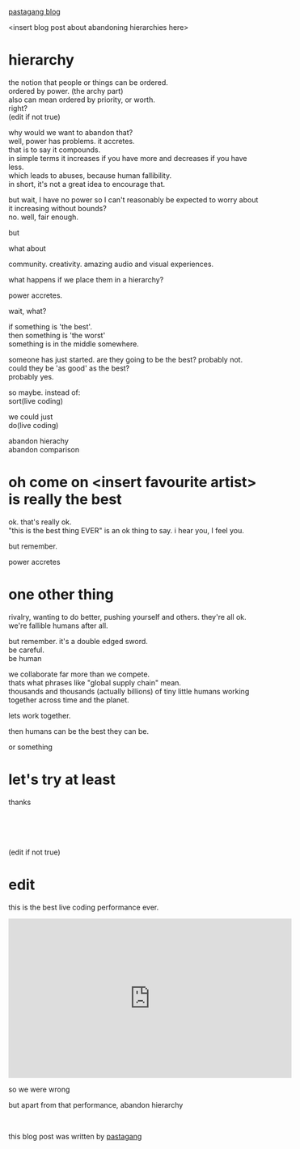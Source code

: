 [pastagang blog](/blog)

&lt;insert blog post about abandoning hierarchies here>

# hierarchy

the notion that people or things can be ordered.\
ordered by power. (the archy part)  \
also can mean ordered by priority, or worth.\
right?  \
(edit if not true)

why would we want to abandon that?  \
well, power has problems. it accretes.  \
that is to say it compounds.  \
in simple terms it increases if you have more and decreases if you have less.  \
which leads to abuses, because human fallibility.  \
in short, it's not a great idea to encourage that.

but wait, I have no power so I can't reasonably be expected to worry about it increasing without bounds?  \
no. well, fair enough.

but

what about

community. creativity. amazing audio and visual experiences.

what happens if we place them in a hierarchy?

power accretes.

wait, what?

if something is 'the best'.  \
then something is 'the worst'  \
something is in the middle somewhere.

someone has just started. are they going to be the best? probably not.  \
could they be 'as good' as the best?  \
probably yes.

so maybe. instead of:  \
sort(live coding)

we could just  \
do(live coding)

abandon hierachy  \
abandon comparison

# oh come on &lt;insert favourite artist> is really the best

ok. that's really ok.  \
"this is the best thing EVER" is an ok thing to say. i hear you, I feel you.

but remember.

power accretes

# one other thing

rivalry, wanting to do better, pushing yourself and others. they're all ok. we're fallible humans after all.

but remember. it's a double edged sword.  \
be careful.  \
be human

we collaborate far more than we compete.  \
thats what phrases like "global supply chain" mean.  \
thousands and thousands (actually billions) of tiny little humans working together across time and the planet.

lets work together.

then humans can be the best they can be.

or something

# let's try at least

thanks

<br/>
<br/>
<br/>
<br/>
(edit if not true)

# edit

this is the best live coding performance ever.

<iframe width="560" height="315" src="https://www.youtube-nocookie.com/embed/dv6CRB7a7Qo" title="YouTube video player" frameborder="0" allow="accelerometer; autoplay; clipboard-write; encrypted-media; gyroscope; picture-in-picture; web-share" referrerpolicy="strict-origin-when-cross-origin" allowfullscreen></iframe> 

so we were wrong

but apart from that performance, abandon hierarchy  

<br>

this blog post was written by [pastagang](/)

